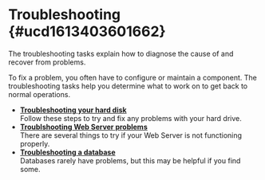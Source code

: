 # Troubleshooting {#ucd1613403601662}

The troubleshooting tasks explain how to diagnose the cause of and recover from problems.

To fix a problem, you often have to configure or maintain a component. The troubleshooting tasks help you determine what to work on to get back to normal operations.

-   **[Troubleshooting your hard disk](zfp1613403601721.md)**  
Follow these steps to try and fix any problems with your hard drive.
-   **[Troublshooting Web Server problems](abn1613403601770.md)**  
There are several things to try if your Web Server is not functioning properly.
-   **[Troubleshooting a database](imf1613403601821.md)**  
Databases rarely have problems, but this may be helpful if you find some.

